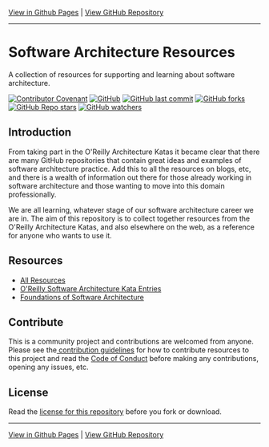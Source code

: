 [View in Github Pages](https://tekiegirl.github.io/SoftwareArchitectureResources/)  |  [View GitHub Repository](https://github.com/tekiegirl/SoftwareArchitectureResources)

---

# Software Architecture Resources

A collection of resources for supporting and learning about software architecture.

[![Contributor Covenant](https://img.shields.io/badge/Contributor%20Covenant-2.1-4baaaa.svg)](code_of_conduct.md) [![GitHub](https://img.shields.io/github/license/tekiegirl/SoftwareArchitectureResources)](LICENSE) [![GitHub last commit](https://img.shields.io/github/last-commit/tekiegirl/SoftwareArchitectureResources)](https://github.com/tekiegirl/SoftwareArchitectureResources/commits/main) [![GitHub forks](https://img.shields.io/github/forks/tekiegirl/SoftwareArchitectureResources?style=social)](https://github.com/tekiegirl/SoftwareArchitectureResources/network/members) [![GitHub Repo stars](https://img.shields.io/github/stars/tekiegirl/SoftwareArchitectureResources?style=social)](https://github.com/tekiegirl/SoftwareArchitectureResources/stargazers) [![GitHub watchers](https://img.shields.io/github/watchers/tekiegirl/SoftwareArchitectureResources?style=social)](https://github.com/tekiegirl/SoftwareArchitectureResources/watchers)

## Introduction

From taking part in the O'Reilly Architecture Katas it became clear that there are many GitHub repositories that contain great ideas and examples of software architecture practice. Add this to all the resources on blogs, etc, and there is a wealth of information out there for those already working in software architecture and those wanting to move into this domain professionally. 

We are all learning, whatever stage of our software architecture career we are in. The aim of this repository is to collect together resources from the O'Reilly Architecture Katas, and also elsewhere on the web, as a reference for anyone who wants to use it.

## Resources

- [All Resources](Resources/README.md)
- [O'Reilly Software Architecture Kata Entries](Resources/OReillyKata.md)
- [Foundations of Software Architecture](Resources/Foundations.md)

## Contribute

This is a community project and contributions are welcomed from anyone. Please see the[ contribution guidelines](CONTRIBUTING.md) for how to contribute resources to this project and read the [Code of Conduct](CODE_OF_CONDUCT.md) before making any contributions, opening any issues, etc.

## License

Read the [license for this repository](LICENSE) before you fork or download.

---

[View in Github Pages](https://tekiegirl.github.io/SoftwareArchitectureResources/)  |  [View GitHub Repository](https://github.com/tekiegirl/SoftwareArchitectureResources)
